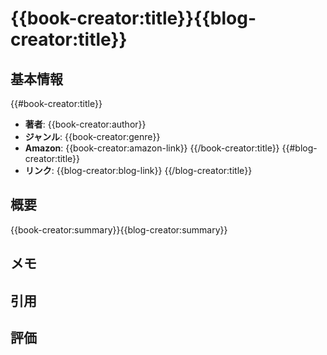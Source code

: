 # {{book-creator:title}}{{blog-creator:title}}

## 基本情報
{{#book-creator:title}}
- **著者**: {{book-creator:author}}
- **ジャンル**: {{book-creator:genre}}
- **Amazon**: {{book-creator:amazon-link}}
{{/book-creator:title}}
{{#blog-creator:title}}
- **リンク**: {{blog-creator:blog-link}}
{{/blog-creator:title}}

## 概要
{{book-creator:summary}}{{blog-creator:summary}}

## メモ
<!-- あなたのメモをここに記入してください -->

## 引用
<!-- 印象に残った引用をここに記入してください -->

## 評価
<!-- 評価をここに記入してください (例: ★★★★☆) -->